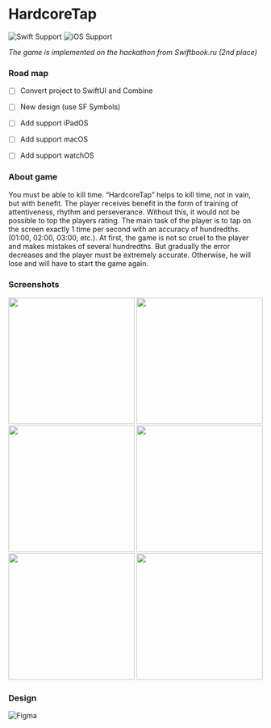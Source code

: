 # HardcoreTap
![Swift Support](https://img.shields.io/badge/Swift-5.1-orange.svg)
![iOS Support](https://img.shields.io/badge/iOS-13.0%2B-yellow.svg)

_The game is implemented on the hackathon from Swiftbook.ru (2nd place)_

### Road map
- [ ] Convert project to SwiftUI and Combine
- [ ] New design (use SF Symbols)
- [ ] Add support iPadOS
- [ ] Add support macOS 
- [ ] Add support watchOS


### About game
You must be able to kill time. “HardcoreTap” helps to kill time, not in vain, but with benefit. The player receives benefit in the form of training of attentiveness, rhythm and perseverance. Without this, it would not be possible to top the players rating. The main task of the player is to tap on the screen exactly 1 time per second with an accuracy of hundredths. (01:00, 02:00, 03:00, etc.). At first, the game is not so cruel to the player and makes mistakes of several hundredths. But gradually the error decreases and the player must be extremely accurate. Otherwise, he will lose and will have to start the game again.

### Screenshots
<img src="https://raw.githubusercontent.com/bystritskiy/HardcoreTap/master/Media/01.png" width="250"> <img src="https://raw.githubusercontent.com/bystritskiy/HardcoreTap/master/Media/02.png" width="250"> <img src="https://raw.githubusercontent.com/bystritskiy/HardcoreTap/master/Media/03.png" width="250"> <img src="https://raw.githubusercontent.com/bystritskiy/HardcoreTap/master/Media/04.png" width="250"> <img src="https://raw.githubusercontent.com/bystritskiy/HardcoreTap/master/Media/05.png" width="250"> <img src="https://raw.githubusercontent.com/bystritskiy/HardcoreTap/master/Media/06.png" width="250">

### Design
![Figma](https://www.figma.com/file/XUAIE93APxkboRRfqLdNMlqJ/HardcoreTap?node-id=7%3A315)
